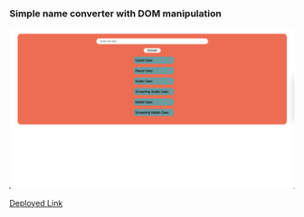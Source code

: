 ### Simple name converter with DOM manipulation

![](./Image/Name_Conversion.png)

[Deployed Link](https://iridescent-ganache-df0c09.netlify.app/)